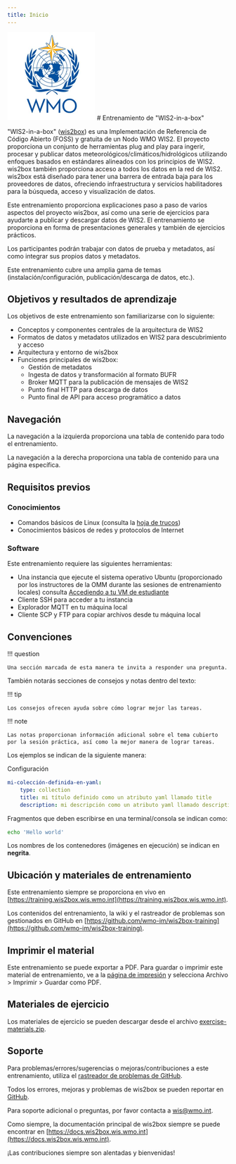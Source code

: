 ```yaml
---
title: Inicio
---
```


<img alt="Logotipo de la OMM" src="/assets/img/wmo-logo.png" width="200">
# Entrenamiento de "WIS2-in-a-box"

"WIS2-in-a-box" ([wis2box](https://docs.wis2box.wis.wmo.int)) es una Implementación de Referencia de Código Abierto (FOSS) y gratuita de un Nodo WMO WIS2. El proyecto proporciona un conjunto de herramientas plug and play para ingerir, procesar y publicar datos meteorológicos/climáticos/hidrológicos utilizando enfoques basados en estándares alineados con los principios de WIS2. wis2box también proporciona acceso a todos los datos en la red de WIS2. wis2box está diseñado para tener una barrera de entrada baja para los proveedores de datos, ofreciendo infraestructura y servicios habilitadores para la búsqueda, acceso y visualización de datos.

Este entrenamiento proporciona explicaciones paso a paso de varios aspectos del proyecto wis2box, así como una serie de ejercicios para ayudarte a publicar y descargar datos de WIS2. El entrenamiento se proporciona en forma de presentaciones generales y también de ejercicios prácticos.

Los participantes podrán trabajar con datos de prueba y metadatos, así como integrar sus propios datos y metadatos.

Este entrenamiento cubre una amplia gama de temas (instalación/configuración, publicación/descarga de datos, etc.).

## Objetivos y resultados de aprendizaje

Los objetivos de este entrenamiento son familiarizarse con lo siguiente:

- Conceptos y componentes centrales de la arquitectura de WIS2
- Formatos de datos y metadatos utilizados en WIS2 para descubrimiento y acceso
- Arquitectura y entorno de wis2box
- Funciones principales de wis2box:
    - Gestión de metadatos
    - Ingesta de datos y transformación al formato BUFR
    - Broker MQTT para la publicación de mensajes de WIS2
    - Punto final HTTP para descarga de datos
    - Punto final de API para acceso programático a datos

## Navegación

La navegación a la izquierda proporciona una tabla de contenido para todo el entrenamiento.

La navegación a la derecha proporciona una tabla de contenido para una página específica.

## Requisitos previos

### Conocimientos

- Comandos básicos de Linux (consulta la [hoja de trucos](cheatsheets/linux.md))
- Conocimientos básicos de redes y protocolos de Internet

### Software

Este entrenamiento requiere las siguientes herramientas:

- Una instancia que ejecute el sistema operativo Ubuntu (proporcionado por los instructores de la OMM durante las sesiones de entrenamiento locales) consulta [Accediendo a tu VM de estudiante](practical-sessions/accessing-your-student-vm.md#introduction)
- Cliente SSH para acceder a tu instancia
- Explorador MQTT en tu máquina local
- Cliente SCP y FTP para copiar archivos desde tu máquina local

## Convenciones

!!! question

    Una sección marcada de esta manera te invita a responder una pregunta.

También notarás secciones de consejos y notas dentro del texto:

!!! tip

    Los consejos ofrecen ayuda sobre cómo lograr mejor las tareas.

!!! note

    Las notas proporcionan información adicional sobre el tema cubierto por la sesión práctica, así como la mejor manera de lograr tareas.

Los ejemplos se indican de la siguiente manera:

Configuración
``` {.yaml linenums="1"}
mi-colección-definida-en-yaml:
    type: collection
    title: mi título definido como un atributo yaml llamado title
    description: mi descripción como un atributo yaml llamado description
```

Fragmentos que deben escribirse en una terminal/consola se indican como:

```bash
echo 'Hello world'
```

Los nombres de los contenedores (imágenes en ejecución) se indican en **negrita**.

## Ubicación y materiales de entrenamiento

Este entrenamiento siempre se proporciona en vivo en [https://training.wis2box.wis.wmo.int](https://training.wis2box.wis.wmo.int).

Los contenidos del entrenamiento, la wiki y el rastreador de problemas son gestionados en GitHub en [https://github.com/wmo-im/wis2box-training](https://github.com/wmo-im/wis2box-training).

## Imprimir el material

Este entrenamiento se puede exportar a PDF. Para guardar o imprimir este material de entrenamiento, ve a la [página de impresión](print_page) y selecciona Archivo > Imprimir > Guardar como PDF.

## Materiales de ejercicio

Los materiales de ejercicio se pueden descargar desde el archivo [exercise-materials.zip](https://training.wis2box.wis.wmo.int/exercise-materials.zip).

## Soporte

Para problemas/errores/sugerencias o mejoras/contribuciones a este entrenamiento, utiliza el [rastreador de problemas de GitHub](https://github.com/wmo-im/wis2box-training/issues).

Todos los errores, mejoras y problemas de wis2box se pueden reportar en [GitHub](https://github.com/wmo-im/wis2box/issues).

Para soporte adicional o preguntas, por favor contacta a wis@wmo.int.

Como siempre, la documentación principal de wis2box siempre se puede encontrar en [https://docs.wis2box.wis.wmo.int](https://docs.wis2box.wis.wmo.int).

¡Las contribuciones siempre son alentadas y bienvenidas!

